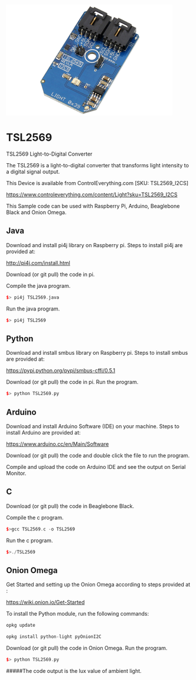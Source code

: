 [![TSL2569](TSL2569_I2CS.png)](https://www.controleverything.com/content/Light?sku=TSL2569_I2CS)
# TSL2569
TSL2569 Light-to-Digital Converter

The TSL2569 is a light-to-digital converter that transforms light intensity to a digital signal output.

This Device is available from ControlEverything.com [SKU: TSL2569_I2CS]

https://www.controleverything.com/content/Light?sku=TSL2569_I2CS

This Sample code can be used with Raspberry Pi, Arduino, Beaglebone Black and Onion Omega.

## Java
Download and install pi4j library on Raspberry pi. Steps to install pi4j are provided at:

http://pi4j.com/install.html

Download (or git pull) the code in pi.

Compile the java program.
```cpp
$> pi4j TSL2569.java
```

Run the java program.
```cpp
$> pi4j TSL2569
```

## Python
Download and install smbus library on Raspberry pi. Steps to install smbus are provided at:

https://pypi.python.org/pypi/smbus-cffi/0.5.1

Download (or git pull) the code in pi. Run the program.

```cpp
$> python TSL2569.py
```

## Arduino
Download and install Arduino Software (IDE) on your machine. Steps to install Arduino are provided at:

https://www.arduino.cc/en/Main/Software

Download (or git pull) the code and double click the file to run the program.

Compile and upload the code on Arduino IDE and see the output on Serial Monitor.

## C

Download (or git pull) the code in Beaglebone Black.

Compile the c program.
```cpp
$>gcc TSL2569.c -o TSL2569
```
Run the c program.
```cpp
$>./TSL2569
```

## Onion Omega

Get Started and setting up the Onion Omega according to steps provided at :

https://wiki.onion.io/Get-Started

To install the Python module, run the following commands:
```cpp
opkg update
```
```cpp
opkg install python-light pyOnionI2C
```

Download (or git pull) the code in Onion Omega. Run the program.

```cpp
$> python TSL2569.py
```

#####The code output is the lux value of ambient light.
